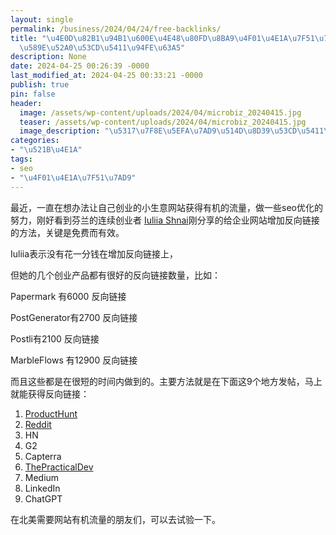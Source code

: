 ```yaml
---
layout: single
permalink: /business/2024/04/24/free-backlinks/
title: "\u4E0D\u82B1\u94B1\u600E\u4E48\u80FD\u8BA9\u4F01\u4E1A\u7F51\u7AD9\u5FEB\u901F\
  \u589E\u52A0\u53CD\u5411\u94FE\u63A5"
description: None
date: 2024-04-25 00:26:39 -0000
last_modified_at: 2024-04-25 00:33:21 -0000
publish: true
pin: false
header:
  image: /assets/wp-content/uploads/2024/04/microbiz_20240415.jpg
  teaser: /assets/wp-content/uploads/2024/04/microbiz_20240415.jpg
  image_description: "\u5317\u7F8E\u5EFA\u7AD9\u514D\u8D39\u53CD\u5411\u94FE\u63A5"
categories:
- "\u521B\u4E1A"
tags:
- seo
- "\u4F01\u4E1A\u7F51\u7AD9"
---
```

最近，一直在想办法让自己创业的小生意网站获得有机的流量，做一些seo优化的努力，刚好看到芬兰的连续创业者 [Iuliia Shnai](https://www.linkedin.com/in/iuliia-shnai/)刚分享的给企业网站增加反向链接的方法，关键是免费而有效。

Iuliia表示没有花一分钱在增加反向链接上，

但她的几个创业产品都有很好的反向链接数量，比如：

Papermark 有6000 反向链接

PostGenerator有2700 反向链接

Postli有2100 反向链接

MarbleFlows 有12900 反向链接

而且这些都是在很短的时间内做到的。主要方法就是在下面这9个地方发帖，马上就能获得反向链接：

  1. [ProductHunt](https://twitter.com/ProductHunt)
  2. [Reddit](https://twitter.com/Reddit)
  3. HN
  4. G2
  5. Capterra
  6. [ThePracticalDev](https://twitter.com/ThePracticalDev)
  7. Medium
  8. LinkedIn
  9. ChatGPT

在北美需要网站有机流量的朋友们，可以去试验一下。
